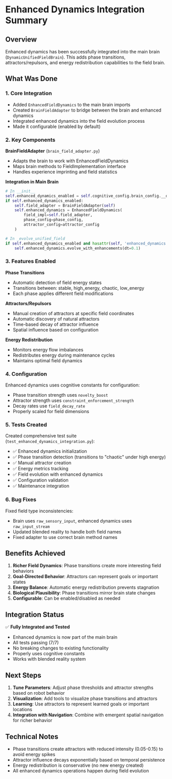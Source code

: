 # Enhanced Dynamics Integration Summary

## Overview

Enhanced dynamics has been successfully integrated into the main brain (`DynamicUnifiedFieldBrain`). This adds phase transitions, attractors/repulsors, and energy redistribution capabilities to the field brain.

## What Was Done

### 1. Core Integration
- Added `EnhancedFieldDynamics` to the main brain imports
- Created `BrainFieldAdapter` to bridge between the brain and enhanced dynamics
- Integrated enhanced dynamics into the field evolution process
- Made it configurable (enabled by default)

### 2. Key Components

**BrainFieldAdapter** (`brain_field_adapter.py`)
- Adapts the brain to work with EnhancedFieldDynamics
- Maps brain methods to FieldImplementation interface
- Handles experience imprinting and field statistics

**Integration in Main Brain**
```python
# In __init__
self.enhanced_dynamics_enabled = self.cognitive_config.brain_config.__dict__.get('enhanced_dynamics', True)
if self.enhanced_dynamics_enabled:
    self.field_adapter = BrainFieldAdapter(self)
    self.enhanced_dynamics = EnhancedFieldDynamics(
        field_impl=self.field_adapter,
        phase_config=phase_config,
        attractor_config=attractor_config
    )

# In _evolve_unified_field
if self.enhanced_dynamics_enabled and hasattr(self, 'enhanced_dynamics'):
    self.enhanced_dynamics.evolve_with_enhancements(dt=0.1)
```

### 3. Features Enabled

**Phase Transitions**
- Automatic detection of field energy states
- Transitions between: stable, high_energy, chaotic, low_energy
- Each phase applies different field modifications

**Attractors/Repulsors**
- Manual creation of attractors at specific field coordinates
- Automatic discovery of natural attractors
- Time-based decay of attractor influence
- Spatial influence based on configuration

**Energy Redistribution**
- Monitors energy flow imbalances
- Redistributes energy during maintenance cycles
- Maintains optimal field dynamics

### 4. Configuration

Enhanced dynamics uses cognitive constants for configuration:
- Phase transition strength uses `novelty_boost`
- Attractor strength uses `constraint_enforcement_strength`
- Decay rates use `field_decay_rate`
- Properly scaled for field dimensions

### 5. Tests Created

Created comprehensive test suite (`test_enhanced_dynamics_integration.py`):
- ✅ Enhanced dynamics initialization
- ✅ Phase transition detection (transitions to "chaotic" under high energy)
- ✅ Manual attractor creation
- ✅ Energy metrics tracking
- ✅ Field evolution with enhanced dynamics
- ✅ Configuration validation
- ✅ Maintenance integration

### 6. Bug Fixes

Fixed field type inconsistencies:
- Brain uses `raw_sensory_input`, enhanced dynamics uses `raw_input_stream`
- Updated blended reality to handle both field names
- Fixed adapter to use correct brain method names

## Benefits Achieved

1. **Richer Field Dynamics**: Phase transitions create more interesting field behaviors
2. **Goal-Directed Behavior**: Attractors can represent goals or important states
3. **Energy Balance**: Automatic energy redistribution prevents stagnation
4. **Biological Plausibility**: Phase transitions mirror brain state changes
5. **Configurable**: Can be enabled/disabled as needed

## Integration Status

✅ **Fully Integrated and Tested**
- Enhanced dynamics is now part of the main brain
- All tests passing (7/7)
- No breaking changes to existing functionality
- Properly uses cognitive constants
- Works with blended reality system

## Next Steps

1. **Tune Parameters**: Adjust phase thresholds and attractor strengths based on robot behavior
2. **Visualization**: Add tools to visualize phase transitions and attractors
3. **Learning**: Use attractors to represent learned goals or important locations
4. **Integration with Navigation**: Combine with emergent spatial navigation for richer behavior

## Technical Notes

- Phase transitions create attractors with reduced intensity (0.05-0.15) to avoid energy spikes
- Attractor influence decays exponentially based on temporal persistence
- Energy redistribution is conservative (no new energy created)
- All enhanced dynamics operations happen during field evolution